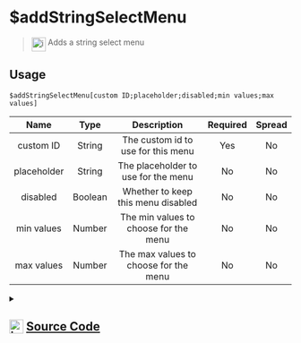 # $addStringSelectMenu
> <img align="top" src="https://upload.wikimedia.org/wikipedia/commons/thumb/e/e4/Infobox_info_icon.svg/160px-Infobox_info_icon.svg.png?20150409153300" alt="image" width="25" height="auto"> Adds a string select menu
## Usage
```
$addStringSelectMenu[custom ID;placeholder;disabled;min values;max values]
```
| Name | Type | Description | Required | Spread
| :---: | :---: | :---: | :---: | :---: |
custom ID | String | The custom id to use for this menu | Yes | No
placeholder | String | The placeholder to use for the menu | No | No
disabled | Boolean | Whether to keep this menu disabled | No | No
min values | Number | The min values to choose for the menu | No | No
max values | Number | The max values to choose for the menu | No | No
<details>
<summary>
    
## <img align="top" src="https://cdn4.iconfinder.com/data/icons/iconsimple-logotypes/512/github-512.png" alt="image" width="25" height="auto">  [Source Code](https://github.com/tryforge/ForgeScript-V2/blob/main/src/native/addStringSelectMenu.ts)
    
</summary>
    
```ts
import { StringSelectMenuBuilder } from "discord.js"
import { ArgType, NativeFunction, Return } from "../structures"

export default new NativeFunction({
    name: "$addStringSelectMenu",
    version: "1.0.0",
    description: "Adds a string select menu",
    unwrap: true,
    brackets: true,
    args: [
        {
            name: "custom ID",
            description: "The custom id to use for this menu",
            rest: false,
            required: true,
            type: ArgType.String,
        },
        {
            name: "placeholder",
            description: "The placeholder to use for the menu",
            rest: false,
            type: ArgType.String,
        },
        {
            name: "disabled",
            description: "Whether to keep this menu disabled",
            type: ArgType.Boolean,
            rest: false,
        },
        {
            name: "min values",
            description: "The min values to choose for the menu",
            rest: false,
            type: ArgType.Number,
        },
        {
            name: "max values",
            description: "The max values to choose for the menu",
            rest: false,
            type: ArgType.Number,
        },
    ],
    execute(ctx, [id, placeholder, disabled, min, max]) {
        const menu = new StringSelectMenuBuilder().setCustomId(id).setDisabled(disabled || false)

        if (placeholder) menu.setPlaceholder(placeholder)
        if (min !== null) menu.setMinValues(min)
        if (max !== null) menu.setMaxValues(max)

        ctx.container.components.at(-1)?.addComponents(menu)

        return Return.success()
    },
})

```
    
</details>